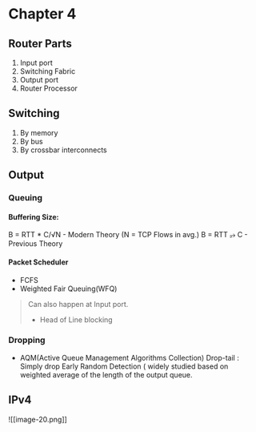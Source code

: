 # Chapter 4 
## Router Parts
1. Input port
2. Switching Fabric
3. Output port
4. Router Processor
## Switching
1. By memory
2. By bus
3. By crossbar interconnects

## Output
### Queuing
#### Buffering Size:
B = RTT * C/√N - Modern Theory (N = TCP Flows in avg.)
B = RTT ⭈ C - Previous Theory

#### Packet Scheduler
- FCFS
- Weighted Fair Queuing(WFQ)

>  Can also happen at Input port.
>  - Head of Line blocking
### Dropping
- AQM(Active Queue Management Algorithms Collection)
Drop-tail : Simply drop
Early Random Detection ( widely studied  based on weighted  average of the length of the output queue.

## IPv4
![[image-20.png]]